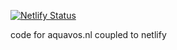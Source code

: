 [![Netlify Status](https://api.netlify.com/api/v1/badges/e84736eb-cf3b-4b32-bdb6-1d2cbd567f63/deploy-status)](https://app.netlify.com/sites/animated-semifreddo-8d7e4b/deploys)

code for aquavos.nl
coupled to netlify
